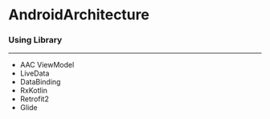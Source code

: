 # AndroidArchitecture

### Using Library
---
- AAC ViewModel
- LiveData
- DataBinding
- RxKotlin
- Retrofit2
- Glide
